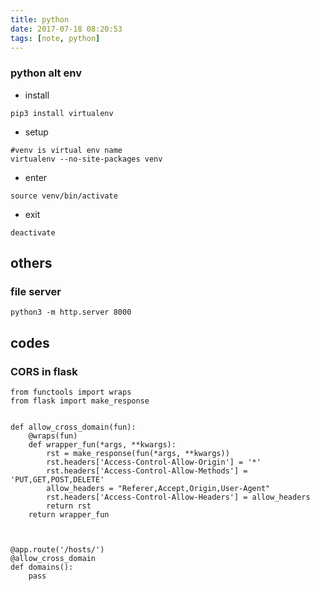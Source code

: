 ```yaml
---
title: python
date: 2017-07-18 08:20:53
tags: [note, python]
---
```

### python alt env
* install
```
pip3 install virtualenv
```

* setup
```
#venv is virtual env name
virtualenv --no-site-packages venv
```

* enter
```
source venv/bin/activate
```

* exit
```
deactivate
```

## others
### file server
```
python3 -m http.server 8000
```



## codes
### CORS in flask
```
from functools import wraps
from flask import make_response


def allow_cross_domain(fun):
    @wraps(fun)
    def wrapper_fun(*args, **kwargs):
        rst = make_response(fun(*args, **kwargs))
        rst.headers['Access-Control-Allow-Origin'] = '*'
        rst.headers['Access-Control-Allow-Methods'] = 'PUT,GET,POST,DELETE'
        allow_headers = "Referer,Accept,Origin,User-Agent"
        rst.headers['Access-Control-Allow-Headers'] = allow_headers
        return rst
    return wrapper_fun



@app.route('/hosts/')
@allow_cross_domain
def domains():
    pass
```

